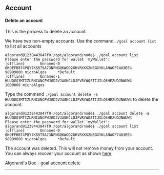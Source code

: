 ## Account

#### Delete an account

This is the process to delete an account.

We have two non-empty accounts. Use the command ```./goal account list``` to list all accounts


```
algorand@1238443847f0:/opt/algorand/node$ ./goal account list
Please enter the password for wallet 'myWallet':
[offline]       Unnamed-0       GKQFFBB74PQY7KS5T5A73NPNGQKWOO2GHVRXKS2NEGXYKLANAOP74U3EE4      98999000 microAlgos     *Default
[offline]       Unnamed-1       HUUQGQ3MTIZLRNCANCPWJGD2VJAGKCLDJFVRYWQSTIJILQ6HEZUOJNWUW4      1000000 microAlgos
```

Type the command ```./goal account delete -a HUUQGQ3MTIZLRNCANCPWJGD2VJAGKCLDJFVRYWQSTIJILQ6HEZUOJNWUW4``` to delete the account.

```
algorand@1238443847f0:/opt/algorand/node$ ./goal account delete -a HUUQGQ3MTIZLRNCANCPWJGD2VJAGKCLDJFVRYWQSTIJILQ6HEZUOJNWUW4
Please enter the password for wallet 'myWallet':
algorand@1238443847f0:/opt/algorand/node$ ./goal account list
[offline]       Unnamed-0       GKQFFBB74PQY7KS5T5A73NPNGQKWOO2GHVRXKS2NEGXYKLANAOP74U3EE4      98999000 microAlgos     *Default
```

The account was deleted. This will not remove money from your account. You can always recover your account as shown [here](https://github.com/blockchain-unica/asc1-experiments/blob/master/account/recover.md#recover_account).

[Algorand's Doc - goal account delete](https://developer.algorand.org/docs/reference/cli/goal/account/delete/) 

------